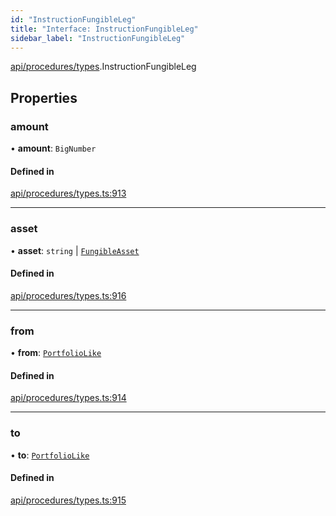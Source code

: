 ```yaml
---
id: "InstructionFungibleLeg"
title: "Interface: InstructionFungibleLeg"
sidebar_label: "InstructionFungibleLeg"
---
```


[api/procedures/types](../../../../../modules/API/Procedures/Types/Types.md).InstructionFungibleLeg

## Properties

### amount

• **amount**: `BigNumber`

#### Defined in

[api/procedures/types.ts:913](https://github.com/PolymeshAssociation/polymesh-sdk/blob/c8da9dfce/src/api/procedures/types.ts#L913)

___

### asset

• **asset**: `string` \| [`FungibleAsset`](../../../../../classes/API/Entities/Asset/Fungible/FungibleAsset.md)

#### Defined in

[api/procedures/types.ts:916](https://github.com/PolymeshAssociation/polymesh-sdk/blob/c8da9dfce/src/api/procedures/types.ts#L916)

___

### from

• **from**: [`PortfolioLike`](../../../../../modules/API/Entities/Types/Types.md#portfoliolike)

#### Defined in

[api/procedures/types.ts:914](https://github.com/PolymeshAssociation/polymesh-sdk/blob/c8da9dfce/src/api/procedures/types.ts#L914)

___

### to

• **to**: [`PortfolioLike`](../../../../../modules/API/Entities/Types/Types.md#portfoliolike)

#### Defined in

[api/procedures/types.ts:915](https://github.com/PolymeshAssociation/polymesh-sdk/blob/c8da9dfce/src/api/procedures/types.ts#L915)
